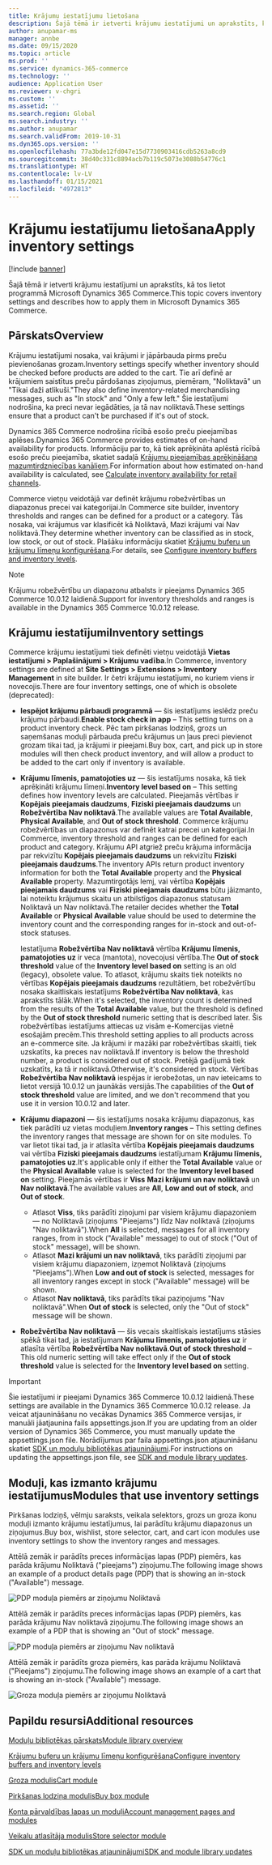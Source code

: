 ```yaml
---
title: Krājumu iestatījumu lietošana
description: Šajā tēmā ir ietverti krājumu iestatījumi un aprakstīts, kā tos lietot programmā Microsoft Dynamics 365 Commerce.
author: anupamar-ms
manager: annbe
ms.date: 09/15/2020
ms.topic: article
ms.prod: ''
ms.service: dynamics-365-commerce
ms.technology: ''
audience: Application User
ms.reviewer: v-chgri
ms.custom: ''
ms.assetid: ''
ms.search.region: Global
ms.search.industry: ''
ms.author: anupamar
ms.search.validFrom: 2019-10-31
ms.dyn365.ops.version: ''
ms.openlocfilehash: 77a3bde12fd047e15d7730903416cdb5263a8cd9
ms.sourcegitcommit: 38d40c331c8894acb7b119c5073e3088b54776c1
ms.translationtype: HT
ms.contentlocale: lv-LV
ms.lasthandoff: 01/15/2021
ms.locfileid: "4972813"
---
```

# <a name="apply-inventory-settings"></a><span data-ttu-id="27c5a-103">Krājumu iestatījumu lietošana</span><span class="sxs-lookup"><span data-stu-id="27c5a-103">Apply inventory settings</span></span>

[!include [banner](includes/banner.md)]

<span data-ttu-id="27c5a-104">Šajā tēmā ir ietverti krājumu iestatījumi un aprakstīts, kā tos lietot programmā Microsoft Dynamics 365 Commerce.</span><span class="sxs-lookup"><span data-stu-id="27c5a-104">This topic covers inventory settings and describes how to apply them in Microsoft Dynamics 365 Commerce.</span></span>

## <a name="overview"></a><span data-ttu-id="27c5a-105">Pārskats</span><span class="sxs-lookup"><span data-stu-id="27c5a-105">Overview</span></span>

<span data-ttu-id="27c5a-106">Krājumu iestatījumi nosaka, vai krājumi ir jāpārbauda pirms preču pievienošanas grozam.</span><span class="sxs-lookup"><span data-stu-id="27c5a-106">Inventory settings specify whether inventory should be checked before products are added to the cart.</span></span> <span data-ttu-id="27c5a-107">Tie arī definē ar krājumiem saistītus preču pārdošanas ziņojumus, piemēram, "Noliktavā" un "Tikai daži atlikuši."</span><span class="sxs-lookup"><span data-stu-id="27c5a-107">They also define inventory-related merchandising messages, such as "In stock" and "Only a few left."</span></span> <span data-ttu-id="27c5a-108">Šie iestatījumi nodrošina, ka preci nevar iegādāties, ja tā nav noliktavā.</span><span class="sxs-lookup"><span data-stu-id="27c5a-108">These settings ensure that a product can't be purchased if it's out of stock.</span></span>

<span data-ttu-id="27c5a-109">Dynamics 365 Commerce nodrošina rīcībā esošo preču pieejamības aplēses.</span><span class="sxs-lookup"><span data-stu-id="27c5a-109">Dynamics 365 Commerce provides estimates of on-hand availability for products.</span></span> <span data-ttu-id="27c5a-110">Informāciju par to, kā tiek aprēķināta aplēstā rīcībā esošo preču pieejamība, skatiet sadaļā [Krājumu pieejamības aprēķināšana mazumtirdzniecības kanāliem](calculated-inventory-retail-channels.md).</span><span class="sxs-lookup"><span data-stu-id="27c5a-110">For information about how estimated on-hand availability is calculated, see [Calculate inventory availability for retail channels](calculated-inventory-retail-channels.md).</span></span>

<span data-ttu-id="27c5a-111">Commerce vietņu veidotājā var definēt krājumu robežvērtības un diapazonus precei vai kategorijai.</span><span class="sxs-lookup"><span data-stu-id="27c5a-111">In Commerce site builder, inventory thresholds and ranges can be defined for a product or a category.</span></span> <span data-ttu-id="27c5a-112">Tās nosaka, vai krājumus var klasificēt kā Noliktavā, Mazi krājumi vai Nav noliktavā.</span><span class="sxs-lookup"><span data-stu-id="27c5a-112">They determine whether inventory can be classified as in stock, low stock, or out of stock.</span></span> <span data-ttu-id="27c5a-113">Plašāku informāciju skatiet [Krājumu buferu un krājumu līmeņu konfigurēšana](inventory-buffers-levels.md).</span><span class="sxs-lookup"><span data-stu-id="27c5a-113">For details, see [Configure inventory buffers and inventory levels](inventory-buffers-levels.md).</span></span>

> [!NOTE]
> <span data-ttu-id="27c5a-114">Krājumu robežvērtību un diapazonu atbalsts ir pieejams Dynamics 365 Commerce 10.0.12 laidienā.</span><span class="sxs-lookup"><span data-stu-id="27c5a-114">Support for inventory thresholds and ranges is available in the Dynamics 365 Commerce 10.0.12 release.</span></span>

## <a name="inventory-settings"></a><span data-ttu-id="27c5a-115">Krājumu iestatījumi</span><span class="sxs-lookup"><span data-stu-id="27c5a-115">Inventory settings</span></span>

<span data-ttu-id="27c5a-116">Commerce krājumu iestatījumi tiek definēti vietņu veidotājā **Vietas iestatījumi \> Paplašinājumi \> Krājumu vadība**.</span><span class="sxs-lookup"><span data-stu-id="27c5a-116">In Commerce, inventory settings are defined at **Site Settings \> Extensions \> Inventory Management** in site builder.</span></span> <span data-ttu-id="27c5a-117">Ir četri krājumu iestatījumi, no kuriem viens ir novecojis.</span><span class="sxs-lookup"><span data-stu-id="27c5a-117">There are four inventory settings, one of which is obsolete (deprecated):</span></span>

- <span data-ttu-id="27c5a-118">**Iespējot krājumu pārbaudi programmā** — šis iestatījums ieslēdz preču krājumu pārbaudi.</span><span class="sxs-lookup"><span data-stu-id="27c5a-118">**Enable stock check in app** – This setting turns on a product inventory check.</span></span> <span data-ttu-id="27c5a-119">Pēc tam pirkšanas lodziņš, grozs un saņemšanas moduļi pārbauda preču krājumus un ļaus preci pievienot grozam tikai tad, ja krājumi ir pieejami.</span><span class="sxs-lookup"><span data-stu-id="27c5a-119">Buy box, cart, and pick up in store modules will then check product inventory, and will allow a product to be added to the cart only if inventory is available.</span></span>
- <span data-ttu-id="27c5a-120">**Krājumu līmenis, pamatojoties uz** — šis iestatījums nosaka, kā tiek aprēķināti krājumu līmeņi.</span><span class="sxs-lookup"><span data-stu-id="27c5a-120">**Inventory level based on** – This setting defines how inventory levels are calculated.</span></span> <span data-ttu-id="27c5a-121">Pieejamās vērtības ir **Kopējais pieejamais daudzums**, **Fiziski pieejamais daudzums** un **Robežvērtība Nav noliktavā**.</span><span class="sxs-lookup"><span data-stu-id="27c5a-121">The available values are **Total Available**, **Physical Available**, and **Out of stock threshold**.</span></span> <span data-ttu-id="27c5a-122">Commerce krājumu robežvērtības un diapazonus var definēt katrai precei un kategorijai.</span><span class="sxs-lookup"><span data-stu-id="27c5a-122">In Commerce, inventory threshold and ranges can be defined for each product and category.</span></span> <span data-ttu-id="27c5a-123">Krājumu API atgriež preču krājuma informācija par rekvizītu **Kopējais pieejamais daudzums** un rekvizītu **Fiziski pieejamais daudzums**.</span><span class="sxs-lookup"><span data-stu-id="27c5a-123">The inventory APIs return product inventory information for both the **Total Available** property and the **Physical Available** property.</span></span> <span data-ttu-id="27c5a-124">Mazumtirgotājs lemj, vai vērtība **Kopējais pieejamais daudzums** vai **Fiziski pieejamais daudzums** būtu jāizmanto, lai noteiktu krājumus skaitu un atbilstīgos diapazonus statusam Noliktavā un Nav noliktavā.</span><span class="sxs-lookup"><span data-stu-id="27c5a-124">The retailer decides whether the **Total Available** or **Physical Available** value should be used to determine the inventory count and the corresponding ranges for in-stock and out-of-stock statuses.</span></span>

    <span data-ttu-id="27c5a-125">Iestatījuma **Robežvērtība Nav noliktavā** vērtība **Krājumu līmenis, pamatojoties uz** ir veca (mantota), novecojusi vērtība.</span><span class="sxs-lookup"><span data-stu-id="27c5a-125">The **Out of stock threshold** value of the **Inventory level based on** setting is an old (legacy), obsolete value.</span></span> <span data-ttu-id="27c5a-126">To atlasot, krājumu skaits tiek noteikts no vērtības **Kopējais pieejamais daudzums** rezultātiem, bet robežvērtību nosaka skaitliskais iestatījums **Robežvērtība Nav noliktavā**, kas aprakstīts tālāk.</span><span class="sxs-lookup"><span data-stu-id="27c5a-126">When it's selected, the inventory count is determined from the results of the **Total Available** value, but the threshold is defined by the **Out of stock threshold** numeric setting that is described later.</span></span> <span data-ttu-id="27c5a-127">Šis robežvērtības iestatījums attiecas uz visām e-Komercijas vietnē esošajām precēm.</span><span class="sxs-lookup"><span data-stu-id="27c5a-127">This threshold setting applies to all products across an e-commerce site.</span></span> <span data-ttu-id="27c5a-128">Ja krājumi ir mazāki par robežvērtības skaitli, tiek uzskatīts, ka preces nav noliktavā.</span><span class="sxs-lookup"><span data-stu-id="27c5a-128">If inventory is below the threshold number, a product is considered out of stock.</span></span> <span data-ttu-id="27c5a-129">Pretējā gadījumā tiek uzskatīts, ka tā ir noliktavā.</span><span class="sxs-lookup"><span data-stu-id="27c5a-129">Otherwise, it's considered in stock.</span></span> <span data-ttu-id="27c5a-130">Vērtības **Robežvērtība Nav noliktavā** iespējas ir ierobežotas, un nav ieteicams to lietot versijā 10.0.12 un jaunākās versijās.</span><span class="sxs-lookup"><span data-stu-id="27c5a-130">The capabilities of the **Out of stock threshold** value are limited, and we don't recommend that you use it in version 10.0.12 and later.</span></span>

- <span data-ttu-id="27c5a-131">**Krājumu diapazoni** — šis iestatījums nosaka krājumu diapazonus, kas tiek parādīti uz vietas moduļiem.</span><span class="sxs-lookup"><span data-stu-id="27c5a-131">**Inventory ranges** – This setting defines the inventory ranges that message are shown for on site modules.</span></span> <span data-ttu-id="27c5a-132">To var lietot tikai tad, ja ir atlasīta vērtība **Kopējais pieejamais daudzums** vai vērtība **Fiziski pieejamais daudzums** iestatījumam **Krājumu līmenis, pamatojoties uz**.</span><span class="sxs-lookup"><span data-stu-id="27c5a-132">It's applicable only if either the **Total Available** value or the **Physical Available** value is selected for the **Inventory level based on** setting.</span></span> <span data-ttu-id="27c5a-133">Pieejamās vērtības ir **Viss** **Mazi krājumi un nav noliktavā** un **Nav noliktavā**.</span><span class="sxs-lookup"><span data-stu-id="27c5a-133">The available values are **All**, **Low and out of stock**, and **Out of stock**.</span></span>

    - <span data-ttu-id="27c5a-134">Atlasot **Viss**, tiks parādīti ziņojumi par visiem krājumu diapazoniem — no Noliktavā (ziņojums "Pieejams") līdz Nav noliktavā (ziņojums "Nav noliktavā").</span><span class="sxs-lookup"><span data-stu-id="27c5a-134">When **All** is selected, messages for all inventory ranges, from in stock ("Available" message) to out of stock ("Out of stock" message), will be shown.</span></span>
    - <span data-ttu-id="27c5a-135">Atlasot **Mazi krājumi un nav noliktavā**, tiks parādīti ziņojumi par visiem krājumu diapazoniem, izņemot Noliktavā (ziņojums "Pieejams").</span><span class="sxs-lookup"><span data-stu-id="27c5a-135">When **Low and out of stock** is selected, messages for all inventory ranges except in stock ("Available" message) will be shown.</span></span>
    - <span data-ttu-id="27c5a-136">Atlasot **Nav noliktavā**, tiks parādīts tikai paziņojums "Nav noliktavā".</span><span class="sxs-lookup"><span data-stu-id="27c5a-136">When **Out of stock** is selected, only the "Out of stock" message will be shown.</span></span>

- <span data-ttu-id="27c5a-137">**Robežvērtība Nav noliktavā** — šis vecais skaitliskais iestatījums stāsies spēkā tikai tad, ja iestatījumam **Krājumu līmenis, pamatojoties uz** ir atlasīta vērtība **Robežvērtība Nav noliktavā**.</span><span class="sxs-lookup"><span data-stu-id="27c5a-137">**Out of stock threshold** – This old numeric setting will take effect only if the **Out of stock threshold** value is selected for the **Inventory level based on** setting.</span></span>

> [!IMPORTANT] 
> <span data-ttu-id="27c5a-138">Šie iestatījumi ir pieejami Dynamics 365 Commerce 10.0.12 laidienā.</span><span class="sxs-lookup"><span data-stu-id="27c5a-138">These settings are available in the Dynamics 365 Commerce 10.0.12 release.</span></span> <span data-ttu-id="27c5a-139">Ja veicat atjaunināšanu no vecākas Dynamics 365 Commerce versijas, ir manuāli jāatjaunina fails appsettings.json.</span><span class="sxs-lookup"><span data-stu-id="27c5a-139">If you are updating from an older version of Dynamics 365 Commerce, you must manually update the appsettings.json file.</span></span> <span data-ttu-id="27c5a-140">Norādījumus par faila appsettings.json atjaunināšanu skatiet [SDK un moduļu bibliotēkas atjauninājumi](e-commerce-extensibility/sdk-updates.md#update-the-appsettingsjson-file).</span><span class="sxs-lookup"><span data-stu-id="27c5a-140">For instructions on updating the appsettings.json file, see [SDK and module library updates](e-commerce-extensibility/sdk-updates.md#update-the-appsettingsjson-file).</span></span>

## <a name="modules-that-use-inventory-settings"></a><span data-ttu-id="27c5a-141">Moduļi, kas izmanto krājumu iestatījumus</span><span class="sxs-lookup"><span data-stu-id="27c5a-141">Modules that use inventory settings</span></span>

<span data-ttu-id="27c5a-142">Pirkšanas lodziņš, vēlmju saraksts, veikala selektors, grozs un groza ikonu moduļi izmanto krājumu iestatījumus, lai parādītu krājumu diapazonus un ziņojumus.</span><span class="sxs-lookup"><span data-stu-id="27c5a-142">Buy box, wishlist, store selector, cart, and cart icon modules use inventory settings to show the inventory ranges and messages.</span></span>

<span data-ttu-id="27c5a-143">Attēlā zemāk ir parādīts preces informācijas lapas (PDP) piemērs, kas parāda krājumu Noliktavā ("pieejams") ziņojumu.</span><span class="sxs-lookup"><span data-stu-id="27c5a-143">The following image shows an example of a product details page (PDP) that is showing an in-stock ("Available") message.</span></span>

![PDP moduļa piemērs ar ziņojumu Noliktavā](./media/pdp-InStock.png)

<span data-ttu-id="27c5a-145">Attēlā zemāk ir parādīts preces informācijas lapas (PDP) piemērs, kas parāda krājumu Nav noliktavā ziņojumu.</span><span class="sxs-lookup"><span data-stu-id="27c5a-145">The following image shows an example of a PDP that is showing an "Out of stock" message.</span></span>

![PDP moduļa piemērs ar ziņojumu Nav noliktavā](./media/pdp-outofstock.png)

<span data-ttu-id="27c5a-147">Attēlā zemāk ir parādīts groza piemērs, kas parāda krājumu Noliktavā ("Pieejams") ziņojumu.</span><span class="sxs-lookup"><span data-stu-id="27c5a-147">The following image shows an example of a cart that is showing an in-stock ("Available") message.</span></span>

![Groza moduļa piemērs ar ziņojumu Noliktavā](./media/cart-instock.png)

## <a name="additional-resources"></a><span data-ttu-id="27c5a-149">Papildu resursi</span><span class="sxs-lookup"><span data-stu-id="27c5a-149">Additional resources</span></span>

[<span data-ttu-id="27c5a-150">Moduļu bibliotēkas pārskats</span><span class="sxs-lookup"><span data-stu-id="27c5a-150">Module library overview</span></span>](starter-kit-overview.md)

[<span data-ttu-id="27c5a-151">Krājumu buferu un krājumu līmeņu konfigurēšana</span><span class="sxs-lookup"><span data-stu-id="27c5a-151">Configure inventory buffers and inventory levels</span></span>](inventory-buffers-levels.md)

[<span data-ttu-id="27c5a-152">Groza modulis</span><span class="sxs-lookup"><span data-stu-id="27c5a-152">Cart module</span></span>](add-cart-module.md)

[<span data-ttu-id="27c5a-153">Pirkšanas lodziņa modulis</span><span class="sxs-lookup"><span data-stu-id="27c5a-153">Buy box module</span></span>](add-buy-box.md)

[<span data-ttu-id="27c5a-154">Konta pārvaldības lapas un moduļi</span><span class="sxs-lookup"><span data-stu-id="27c5a-154">Account management pages and modules</span></span>](account-management.md)

[<span data-ttu-id="27c5a-155">Veikalu atlasītāja modulis</span><span class="sxs-lookup"><span data-stu-id="27c5a-155">Store selector module</span></span>](store-selector.md)

[<span data-ttu-id="27c5a-156">SDK un moduļu bibliotēkas atjauninājumi</span><span class="sxs-lookup"><span data-stu-id="27c5a-156">SDK and module library updates</span></span>](e-commerce-extensibility/sdk-updates.md)

